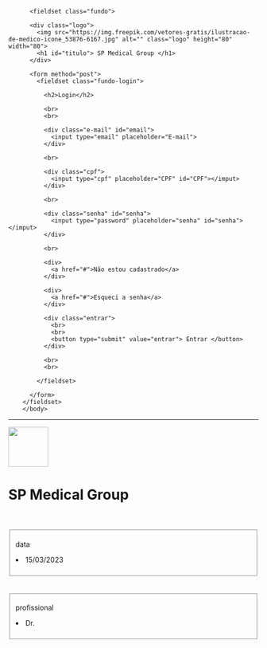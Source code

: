 <!DOCTYPE html>

<html>
    <head>
      <link rel="stylesheet" href="main.css">
    </head>
        <body>

        
          <fieldset class="fundo">

          <div class="logo">
            <img src="https://img.freepik.com/vetores-gratis/ilustracao-de-medico-icone_53876-6167.jpg" alt="" class="logo" height="80" width="80">
            <h1 id="titulo"> SP Medical Group </h1>
          </div>

          <form method="post">
            <fieldset class="fundo-login">

              <h2>Login</h2>

              <br>
              <br>

              <div class="e-mail" id="email">
                <input type="email" placeholder="E-mail">
              </div>

              <br>

              <div class="cpf">
                <input type="cpf" placeholder="CPF" id="CPF"></imput>
              </div>

              <br>

              <div class="senha" id="senha">
                <input type="password" placeholder="senha" id="senha"></imput>
              </div>

              <br>

              <div>
                <a href="#">Não estou cadastrado</a>
              </div>
              
              <div>
                <a href="#">Esqueci a senha</a>
              </div>
              
              <div class="entrar">
                <br>
                <br>
                <button type="submit" value="entrar"> Entrar </button>
              </div>

              <br>
              <br>

            </fieldset>

          </form>
        </fieldset>
        </body>
</html>      

_________________________________________________________________________________________________________________________________________________

  <!DOCTYPE html>
<html>
<head>
<link rel="stylesheet" href="style 3.html" >
</head>


<body>
  <img src="https://img.freepik.com/vetores-gratis/ilustracao-de-medico-icone_53876-6167.jpg" alt="" class="logo" height="80" width="80">
  

  <h1 class="important">SP Medical Group</h1>
  <p class="important">
  <p></p>


<br>
<br>


<fieldset id=”data”>
  <p class="important">data</p>
  <p><li>15/03/2023</p></li>
  </fieldset>

  <br>
  <br>

<fieldset id=”profissional”> 
<p class="important">profissional</p>
<p><li>Dr.</p></li>
</fieldset>

</body>

</html>  

